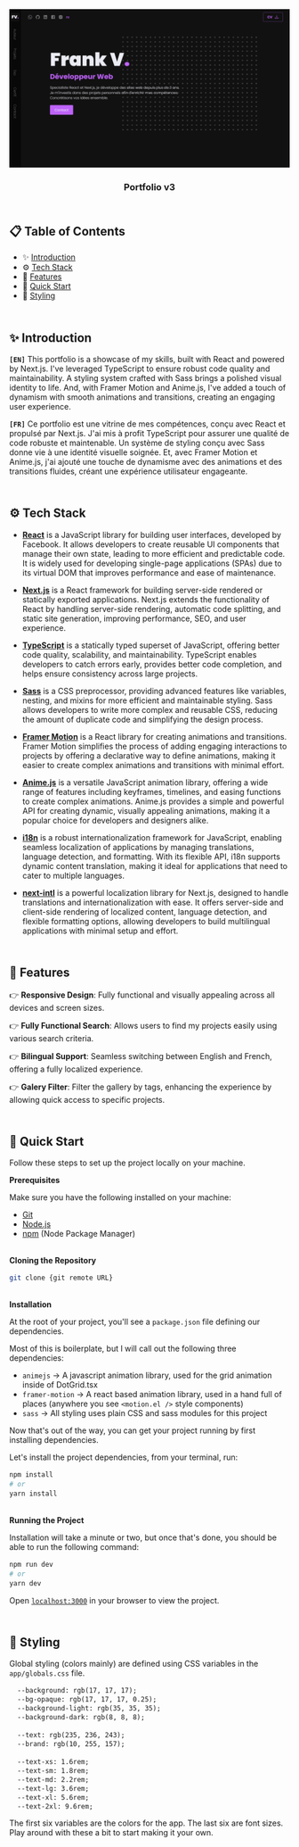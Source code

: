 <div align="center">
      <a href="https://fvukelic.com" target="_blank"><img src="public/assets/preview.png" alt="Project Banner">   </a>
<h3>Portfolio v3</h3>
</div>

## <br/> 📋 Table of Contents

- ✨ [Introduction](#introduction)
- ⚙️ [Tech Stack](#tech-stack)
- 📝 [Features](#features)
- 🚀 [Quick Start](#quick-start)
- 🎨 [Styling](#styling)


## <br/> <a name="introduction">✨ Introduction</a>

**`[EN]`** This portfolio is a showcase of my skills, built with React and powered by Next.js. I've leveraged TypeScript to ensure robust code quality and maintainability. A styling system crafted with Sass brings a polished visual identity to life. And, with Framer Motion and Anime.js, I've added a touch of dynamism with smooth animations and transitions, creating an engaging user experience.

**`[FR]`** Ce portfolio est une vitrine de mes compétences, conçu avec React et propulsé par Next.js. J'ai mis à profit TypeScript pour assurer une qualité de code robuste et maintenable. Un système de styling conçu avec Sass donne vie à une identité visuelle soignée. Et, avec Framer Motion et Anime.js, j'ai ajouté une touche de dynamisme avec des animations et des transitions fluides, créant une expérience utilisateur engageante.

## <br/> <a name="tech-stack">⚙️ Tech Stack</a>

- [**React**](https://react.dev/reference/react) is a JavaScript library for building user interfaces, developed by Facebook. It allows developers to create reusable UI components that manage their own state, leading to more efficient and predictable code. It is widely used for developing single-page applications (SPAs) due to its virtual DOM that improves performance and ease of maintenance.

- [**Next.js**](https://nextjs.org/docs) is a React framework for building server-side rendered or statically exported applications. Next.js extends the functionality of React by handling server-side rendering, automatic code splitting, and static site generation, improving performance, SEO, and user experience.

- [**TypeScript**](https://www.typescriptlang.org/docs/) is a statically typed superset of JavaScript, offering better code quality, scalability, and maintainability. TypeScript enables developers to catch errors early, provides better code completion, and helps ensure consistency across large projects.

- [**Sass**](https://sass-lang.com/guide/) is a CSS preprocessor, providing advanced features like variables, nesting, and mixins for more efficient and maintainable styling. Sass allows developers to write more complex and reusable CSS, reducing the amount of duplicate code and simplifying the design process.

- [**Framer Motion**](https://www.framer.com/motion/) is a React library for creating animations and transitions. Framer Motion simplifies the process of adding engaging interactions to projects by offering a declarative way to define animations, making it easier to create complex animations and transitions with minimal effort.

- [**Anime.js**](https://animejs.com/documentation/) is a versatile JavaScript animation library, offering a wide range of features including keyframes, timelines, and easing functions to create complex animations. Anime.js provides a simple and powerful API for creating dynamic, visually appealing animations, making it a popular choice for developers and designers alike.

- [**i18n**](https://www.i18next.com/) is a robust internationalization framework for JavaScript, enabling seamless localization of applications by managing translations, language detection, and formatting. With its flexible API, i18n supports dynamic content translation, making it ideal for applications that need to cater to multiple languages.

- [**next-intl**](https://next-intl-docs.vercel.app/docs/) is a powerful localization library for Next.js, designed to handle translations and internationalization with ease. It offers server-side and client-side rendering of localized content, language detection, and flexible formatting options, allowing developers to build multilingual applications with minimal setup and effort.

## <br/> <a name="features">📝 Features</a>

👉 **Responsive Design**: Fully functional and visually appealing across all devices and screen sizes.

👉 **Fully Functional Search**: Allows users to find my projects easily using various search criteria.

👉 **Bilingual Support**: Seamless switching between English and French, offering a fully localized experience.

👉 **Galery Filter**: Filter the gallery by tags, enhancing the experience by allowing quick access to specific projects.



## <br/> <a name="quick-start">🚀 Quick Start</a>

Follow these steps to set up the project locally on your machine.

**Prerequisites**

Make sure you have the following installed on your machine:

- [Git](https://git-scm.com/)
- [Node.js](https://nodejs.org/en)
- [npm](https://www.npmjs.com/) (Node Package Manager)

<br/>**Cloning the Repository**

```bash
git clone {git remote URL}
```

<br/>**Installation**

At the root of your project, you'll see a `package.json` file defining our dependencies.

Most of this is boilerplate, but I will call out the following three dependencies:

- `animejs` -> A javascript animation library, used for the grid animation inside of DotGrid.tsx
- `framer-motion` -> A react based animation library, used in a hand full of places (anywhere you see `<motion.el />` style components)
- `sass` -> All styling uses plain CSS and sass modules for this project

Now that's out of the way, you can get your project running by first installing dependencies.

Let's install the project dependencies, from your terminal, run:

```bash
npm install
# or
yarn install
```

<br/>**Running the Project**

Installation will take a minute or two, but once that's done, you should be able to run the following command:

```bash
npm run dev
# or
yarn dev
```

Open [`localhost:3000`](http://localhost:3000) in your browser to view the project.


## <br/> <a name="styling">🎨 Styling</a>

Global styling (colors mainly) are defined using CSS variables in the `app/globals.css` file.

```
  --background: rgb(17, 17, 17);
  --bg-opaque: rgb(17, 17, 17, 0.25);
  --background-light: rgb(35, 35, 35);
  --background-dark: rgb(8, 8, 8);

  --text: rgb(235, 236, 243);
  --brand: rgb(10, 255, 157);

  --text-xs: 1.6rem;
  --text-sm: 1.8rem;
  --text-md: 2.2rem;
  --text-lg: 3.6rem;
  --text-xl: 5.6rem;
  --text-2xl: 9.6rem;
```

The first six variables are the colors for the app. The last six are font sizes. Play around with these a bit to start making it your own.